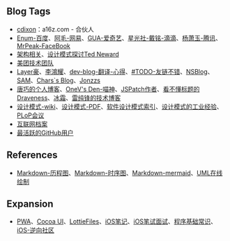 ## Blog Tags

- <a href= "http://cdixon.org/" target="_blank">cdixon</a>：a16z.com - 合伙人
- <a href= "http://enumsblog.com" target="_blank">Enum-百度</a>、<a href= "https://xiangwangfeng.com" target="_blank">阿毛-网易</a>、<a href= "https://www.desgard.com" target="_blank">GUA-爱奇艺</a>、<a href= "https://ming1016.github.io" target="_blank">星光社-戴铭-滴滴</a>、<a href= "http://yulingtianxia.com" target="_blank">杨萧玉-腾讯</a>、<a href= "http://mrpeak.cn" target="_blank">MrPeak-FaceBook</a>
- <a href= "https://casatwy.com" target="_blank">架构相关</a>、<a href= "http://blogs.tedneward.com/" target="_blank">设计模式探讨Ted Neward</a>
- <a href= "https://tech.meituan.com" target="_blank">美团技术团队</a>
- <a href= "https://me.csdn.net/u013282174" target="_blank">Layer豪</a>、<a href= "https://blog.csdn.net/hierarch_lee?t=1" target="_blank">李鴻耀</a>、<a href= "https://github.com/nixzhu/dev-blog" target="_blank">dev-blog-翻译-心得</a>、<a href= "http://www.saitjr.com" target="_blank">#TODO-友链不错</a>、<a href= "https://mikeash.com/" target="_blank">NSBlog</a>、<a href= "https://soffes.blog/">SAM</a>、<a href= "https://chars.tech" target="_blank">Chars`s Blog</a>、<a href= "http://jonzzs.cn" target="_blank">Jonzzs</a>
- <a href= "http://blog.devtang.com" target="_blank">唐巧的个人博客</a>、<a href= "https://onevcat.com" target="_blank">OneV's Den-喵神</a>、<a href= "http://blog.cnbang.net" target="_blank">JSPatch作者</a>、<a href= "https://draveness.me" target="_blank">看不懂标题的Draveness</a>、<a href= "https://halfrost.com" target="_blank">冰霜</a>、<a href= "http://blog.leichunfeng.com" target="_blank">雷纯锋的技术博客</a>
- <a href= "https://en.wikipedia.org/wiki/Design_Patterns" target="_blank">设计模式-wiki</a>、<a href= "https://sophia.javeriana.edu.co/~cbustaca/docencia/DSBP-2018-01/recursos/Erich%20Gamma,%20Richard%20Helm,%20Ralph%20Johnson,%20John%20M.%20Vlissides-Design%20Patterns_%20Elements%20of%20Reusable%20Object-Oriented%20Software%20%20-Addison-Wesley%20Professional%20%281994%29.pdf" target="_blank">设计模式-PDF</a>、<a href= "http://c2.com/cgi/fullSearch?search=SoftwareDesignPatternsIndex" target="_blank">软件设计模式索引</a>、<a href= "https://web.archive.org/web/20050212160351/http://www.bell-labs.com/user/cope/Patterns/ICSE96/icse.html" target="_blank">设计模式的工业经验</a>、<a href= "https://hillside.net/" target="_blank">PLoP会议</a>
- <a href= "https://archive.org" target="_blank">互联网档案</a>
- <a href= "https://commits.top/" target="_blank">最活跃的GitHub用户</a>

## References

- <a href= "http://flowchart.js.org/" target="_blank">Markdown-历程图</a>、<a href= "https://bramp.github.io/js-sequence-diagrams/" target="_blank">Markdown-时序图</a>、<a href= "https://mermaidjs.github.io/" target="_blank">Markdown-mermaid</a>、<a href= "https://www.draw.io/" target="_blank">UML在线绘制</a>

## Expansion

- <a href= "https://lavas.baidu.com/" target="_blank">PWA</a>、<a href= "https://www.cocoacontrols.com" target="_blank">Cocoa UI</a>、<a href= "https://www.lottiefiles.com/" target="_blank">LottieFiles</a>、<a href= "https://zhongjcbill.gitbooks.io/ios/content/ios_code/" target="_blank">iOS笔记</a>、<a href= "https://hit-alibaba.github.io/interview/" target="_blank">iOS笔试面试</a>、<a href= "https://leohxj.gitbooks.io/a-programmer-prepares/content/" target="_blank">程序基础常识</a>、<a href= "http://iosre.com/" target="_blank">iOS-逆向社区</a>